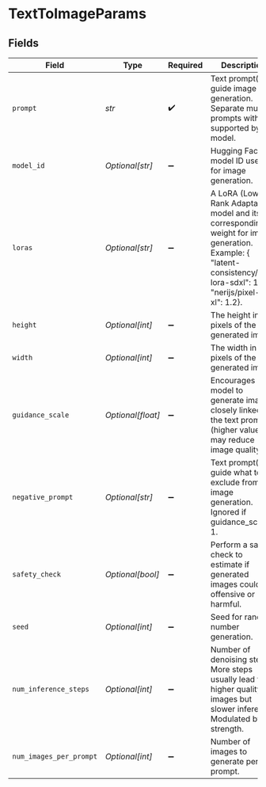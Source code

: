 # TextToImageParams


## Fields

| Field                                                                                                                                                                  | Type                                                                                                                                                                   | Required                                                                                                                                                               | Description                                                                                                                                                            |
| ---------------------------------------------------------------------------------------------------------------------------------------------------------------------- | ---------------------------------------------------------------------------------------------------------------------------------------------------------------------- | ---------------------------------------------------------------------------------------------------------------------------------------------------------------------- | ---------------------------------------------------------------------------------------------------------------------------------------------------------------------- |
| `prompt`                                                                                                                                                               | *str*                                                                                                                                                                  | :heavy_check_mark:                                                                                                                                                     | Text prompt(s) to guide image generation. Separate multiple prompts with '\|' if supported by the model.                                                               |
| `model_id`                                                                                                                                                             | *Optional[str]*                                                                                                                                                        | :heavy_minus_sign:                                                                                                                                                     | Hugging Face model ID used for image generation.                                                                                                                       |
| `loras`                                                                                                                                                                | *Optional[str]*                                                                                                                                                        | :heavy_minus_sign:                                                                                                                                                     | A LoRA (Low-Rank Adaptation) model and its corresponding weight for image generation. Example: { "latent-consistency/lcm-lora-sdxl": 1.0, "nerijs/pixel-art-xl": 1.2}. |
| `height`                                                                                                                                                               | *Optional[int]*                                                                                                                                                        | :heavy_minus_sign:                                                                                                                                                     | The height in pixels of the generated image.                                                                                                                           |
| `width`                                                                                                                                                                | *Optional[int]*                                                                                                                                                        | :heavy_minus_sign:                                                                                                                                                     | The width in pixels of the generated image.                                                                                                                            |
| `guidance_scale`                                                                                                                                                       | *Optional[float]*                                                                                                                                                      | :heavy_minus_sign:                                                                                                                                                     | Encourages model to generate images closely linked to the text prompt (higher values may reduce image quality).                                                        |
| `negative_prompt`                                                                                                                                                      | *Optional[str]*                                                                                                                                                        | :heavy_minus_sign:                                                                                                                                                     | Text prompt(s) to guide what to exclude from image generation. Ignored if guidance_scale < 1.                                                                          |
| `safety_check`                                                                                                                                                         | *Optional[bool]*                                                                                                                                                       | :heavy_minus_sign:                                                                                                                                                     | Perform a safety check to estimate if generated images could be offensive or harmful.                                                                                  |
| `seed`                                                                                                                                                                 | *Optional[int]*                                                                                                                                                        | :heavy_minus_sign:                                                                                                                                                     | Seed for random number generation.                                                                                                                                     |
| `num_inference_steps`                                                                                                                                                  | *Optional[int]*                                                                                                                                                        | :heavy_minus_sign:                                                                                                                                                     | Number of denoising steps. More steps usually lead to higher quality images but slower inference. Modulated by strength.                                               |
| `num_images_per_prompt`                                                                                                                                                | *Optional[int]*                                                                                                                                                        | :heavy_minus_sign:                                                                                                                                                     | Number of images to generate per prompt.                                                                                                                               |